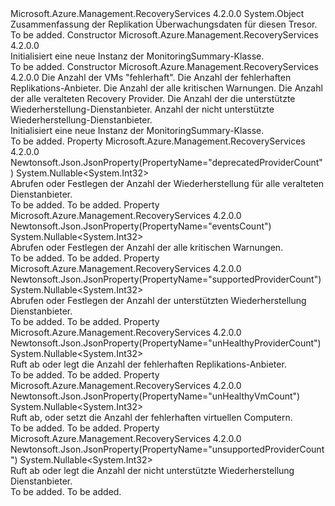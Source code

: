 <Type Name="MonitoringSummary" FullName="Microsoft.Azure.Management.RecoveryServices.Models.MonitoringSummary">
  <TypeSignature Language="C#" Value="public class MonitoringSummary" />
  <TypeSignature Language="ILAsm" Value=".class public auto ansi beforefieldinit MonitoringSummary extends System.Object" />
  <TypeSignature Language="DocId" Value="T:Microsoft.Azure.Management.RecoveryServices.Models.MonitoringSummary" />
  <TypeSignature Language="VB.NET" Value="Public Class MonitoringSummary" />
  <TypeSignature Language="F#" Value="type MonitoringSummary = class" />
  <AssemblyInfo>
    <AssemblyName>Microsoft.Azure.Management.RecoveryServices</AssemblyName>
    <AssemblyVersion>4.2.0.0</AssemblyVersion>
  </AssemblyInfo>
  <Base>
    <BaseTypeName>System.Object</BaseTypeName>
  </Base>
  <Interfaces />
  <Docs>
    <summary>
            Zusammenfassung der Replikation Überwachungsdaten für diesen Tresor.
            </summary>
    <remarks>To be added.</remarks>
  </Docs>
  <Members>
    <Member MemberName=".ctor">
      <MemberSignature Language="C#" Value="public MonitoringSummary ();" />
      <MemberSignature Language="ILAsm" Value=".method public hidebysig specialname rtspecialname instance void .ctor() cil managed" />
      <MemberSignature Language="DocId" Value="M:Microsoft.Azure.Management.RecoveryServices.Models.MonitoringSummary.#ctor" />
      <MemberSignature Language="VB.NET" Value="Public Sub New ()" />
      <MemberType>Constructor</MemberType>
      <AssemblyInfo>
        <AssemblyName>Microsoft.Azure.Management.RecoveryServices</AssemblyName>
        <AssemblyVersion>4.2.0.0</AssemblyVersion>
      </AssemblyInfo>
      <Parameters />
      <Docs>
        <summary>
            Initialisiert eine neue Instanz der MonitoringSummary-Klasse.
            </summary>
        <remarks>To be added.</remarks>
      </Docs>
    </Member>
    <Member MemberName=".ctor">
      <MemberSignature Language="C#" Value="public MonitoringSummary (Nullable&lt;int&gt; unHealthyVmCount = null, Nullable&lt;int&gt; unHealthyProviderCount = null, Nullable&lt;int&gt; eventsCount = null, Nullable&lt;int&gt; deprecatedProviderCount = null, Nullable&lt;int&gt; supportedProviderCount = null, Nullable&lt;int&gt; unsupportedProviderCount = null);" />
      <MemberSignature Language="ILAsm" Value=".method public hidebysig specialname rtspecialname instance void .ctor(valuetype System.Nullable`1&lt;int32&gt; unHealthyVmCount, valuetype System.Nullable`1&lt;int32&gt; unHealthyProviderCount, valuetype System.Nullable`1&lt;int32&gt; eventsCount, valuetype System.Nullable`1&lt;int32&gt; deprecatedProviderCount, valuetype System.Nullable`1&lt;int32&gt; supportedProviderCount, valuetype System.Nullable`1&lt;int32&gt; unsupportedProviderCount) cil managed" />
      <MemberSignature Language="DocId" Value="M:Microsoft.Azure.Management.RecoveryServices.Models.MonitoringSummary.#ctor(System.Nullable{System.Int32},System.Nullable{System.Int32},System.Nullable{System.Int32},System.Nullable{System.Int32},System.Nullable{System.Int32},System.Nullable{System.Int32})" />
      <MemberSignature Language="VB.NET" Value="Public Sub New (Optional unHealthyVmCount As Nullable(Of Integer) = null, Optional unHealthyProviderCount As Nullable(Of Integer) = null, Optional eventsCount As Nullable(Of Integer) = null, Optional deprecatedProviderCount As Nullable(Of Integer) = null, Optional supportedProviderCount As Nullable(Of Integer) = null, Optional unsupportedProviderCount As Nullable(Of Integer) = null)" />
      <MemberSignature Language="F#" Value="new Microsoft.Azure.Management.RecoveryServices.Models.MonitoringSummary : Nullable&lt;int&gt; * Nullable&lt;int&gt; * Nullable&lt;int&gt; * Nullable&lt;int&gt; * Nullable&lt;int&gt; * Nullable&lt;int&gt; -&gt; Microsoft.Azure.Management.RecoveryServices.Models.MonitoringSummary" Usage="new Microsoft.Azure.Management.RecoveryServices.Models.MonitoringSummary (unHealthyVmCount, unHealthyProviderCount, eventsCount, deprecatedProviderCount, supportedProviderCount, unsupportedProviderCount)" />
      <MemberType>Constructor</MemberType>
      <AssemblyInfo>
        <AssemblyName>Microsoft.Azure.Management.RecoveryServices</AssemblyName>
        <AssemblyVersion>4.2.0.0</AssemblyVersion>
      </AssemblyInfo>
      <Parameters>
        <Parameter Name="unHealthyVmCount" Type="System.Nullable&lt;System.Int32&gt;" />
        <Parameter Name="unHealthyProviderCount" Type="System.Nullable&lt;System.Int32&gt;" />
        <Parameter Name="eventsCount" Type="System.Nullable&lt;System.Int32&gt;" />
        <Parameter Name="deprecatedProviderCount" Type="System.Nullable&lt;System.Int32&gt;" />
        <Parameter Name="supportedProviderCount" Type="System.Nullable&lt;System.Int32&gt;" />
        <Parameter Name="unsupportedProviderCount" Type="System.Nullable&lt;System.Int32&gt;" />
      </Parameters>
      <Docs>
        <param name="unHealthyVmCount">Die Anzahl der VMs "fehlerhaft".</param>
        <param name="unHealthyProviderCount">Die Anzahl der fehlerhaften Replikations-Anbieter.</param>
        <param name="eventsCount">Die Anzahl der alle kritischen Warnungen.</param>
        <param name="deprecatedProviderCount">Die Anzahl der alle veralteten Recovery Provider.</param>
        <param name="supportedProviderCount">Die Anzahl der die unterstützte Wiederherstellung-Dienstanbieter.</param>
        <param name="unsupportedProviderCount">Anzahl der nicht unterstützte Wiederherstellung-Dienstanbieter.</param>
        <summary>
            Initialisiert eine neue Instanz der MonitoringSummary-Klasse.
            </summary>
        <remarks>To be added.</remarks>
      </Docs>
    </Member>
    <Member MemberName="DeprecatedProviderCount">
      <MemberSignature Language="C#" Value="public Nullable&lt;int&gt; DeprecatedProviderCount { get; set; }" />
      <MemberSignature Language="ILAsm" Value=".property instance valuetype System.Nullable`1&lt;int32&gt; DeprecatedProviderCount" />
      <MemberSignature Language="DocId" Value="P:Microsoft.Azure.Management.RecoveryServices.Models.MonitoringSummary.DeprecatedProviderCount" />
      <MemberSignature Language="VB.NET" Value="Public Property DeprecatedProviderCount As Nullable(Of Integer)" />
      <MemberSignature Language="F#" Value="member this.DeprecatedProviderCount : Nullable&lt;int&gt; with get, set" Usage="Microsoft.Azure.Management.RecoveryServices.Models.MonitoringSummary.DeprecatedProviderCount" />
      <MemberType>Property</MemberType>
      <AssemblyInfo>
        <AssemblyName>Microsoft.Azure.Management.RecoveryServices</AssemblyName>
        <AssemblyVersion>4.2.0.0</AssemblyVersion>
      </AssemblyInfo>
      <Attributes>
        <Attribute>
          <AttributeName>Newtonsoft.Json.JsonProperty(PropertyName="deprecatedProviderCount")</AttributeName>
        </Attribute>
      </Attributes>
      <ReturnValue>
        <ReturnType>System.Nullable&lt;System.Int32&gt;</ReturnType>
      </ReturnValue>
      <Docs>
        <summary>
            Abrufen oder Festlegen der Anzahl der Wiederherstellung für alle veralteten Dienstanbieter.
            </summary>
        <value>To be added.</value>
        <remarks>To be added.</remarks>
      </Docs>
    </Member>
    <Member MemberName="EventsCount">
      <MemberSignature Language="C#" Value="public Nullable&lt;int&gt; EventsCount { get; set; }" />
      <MemberSignature Language="ILAsm" Value=".property instance valuetype System.Nullable`1&lt;int32&gt; EventsCount" />
      <MemberSignature Language="DocId" Value="P:Microsoft.Azure.Management.RecoveryServices.Models.MonitoringSummary.EventsCount" />
      <MemberSignature Language="VB.NET" Value="Public Property EventsCount As Nullable(Of Integer)" />
      <MemberSignature Language="F#" Value="member this.EventsCount : Nullable&lt;int&gt; with get, set" Usage="Microsoft.Azure.Management.RecoveryServices.Models.MonitoringSummary.EventsCount" />
      <MemberType>Property</MemberType>
      <AssemblyInfo>
        <AssemblyName>Microsoft.Azure.Management.RecoveryServices</AssemblyName>
        <AssemblyVersion>4.2.0.0</AssemblyVersion>
      </AssemblyInfo>
      <Attributes>
        <Attribute>
          <AttributeName>Newtonsoft.Json.JsonProperty(PropertyName="eventsCount")</AttributeName>
        </Attribute>
      </Attributes>
      <ReturnValue>
        <ReturnType>System.Nullable&lt;System.Int32&gt;</ReturnType>
      </ReturnValue>
      <Docs>
        <summary>
            Abrufen oder Festlegen der Anzahl der alle kritischen Warnungen.
            </summary>
        <value>To be added.</value>
        <remarks>To be added.</remarks>
      </Docs>
    </Member>
    <Member MemberName="SupportedProviderCount">
      <MemberSignature Language="C#" Value="public Nullable&lt;int&gt; SupportedProviderCount { get; set; }" />
      <MemberSignature Language="ILAsm" Value=".property instance valuetype System.Nullable`1&lt;int32&gt; SupportedProviderCount" />
      <MemberSignature Language="DocId" Value="P:Microsoft.Azure.Management.RecoveryServices.Models.MonitoringSummary.SupportedProviderCount" />
      <MemberSignature Language="VB.NET" Value="Public Property SupportedProviderCount As Nullable(Of Integer)" />
      <MemberSignature Language="F#" Value="member this.SupportedProviderCount : Nullable&lt;int&gt; with get, set" Usage="Microsoft.Azure.Management.RecoveryServices.Models.MonitoringSummary.SupportedProviderCount" />
      <MemberType>Property</MemberType>
      <AssemblyInfo>
        <AssemblyName>Microsoft.Azure.Management.RecoveryServices</AssemblyName>
        <AssemblyVersion>4.2.0.0</AssemblyVersion>
      </AssemblyInfo>
      <Attributes>
        <Attribute>
          <AttributeName>Newtonsoft.Json.JsonProperty(PropertyName="supportedProviderCount")</AttributeName>
        </Attribute>
      </Attributes>
      <ReturnValue>
        <ReturnType>System.Nullable&lt;System.Int32&gt;</ReturnType>
      </ReturnValue>
      <Docs>
        <summary>
            Abrufen oder Festlegen der Anzahl der unterstützten Wiederherstellung Dienstanbieter.
            </summary>
        <value>To be added.</value>
        <remarks>To be added.</remarks>
      </Docs>
    </Member>
    <Member MemberName="UnHealthyProviderCount">
      <MemberSignature Language="C#" Value="public Nullable&lt;int&gt; UnHealthyProviderCount { get; set; }" />
      <MemberSignature Language="ILAsm" Value=".property instance valuetype System.Nullable`1&lt;int32&gt; UnHealthyProviderCount" />
      <MemberSignature Language="DocId" Value="P:Microsoft.Azure.Management.RecoveryServices.Models.MonitoringSummary.UnHealthyProviderCount" />
      <MemberSignature Language="VB.NET" Value="Public Property UnHealthyProviderCount As Nullable(Of Integer)" />
      <MemberSignature Language="F#" Value="member this.UnHealthyProviderCount : Nullable&lt;int&gt; with get, set" Usage="Microsoft.Azure.Management.RecoveryServices.Models.MonitoringSummary.UnHealthyProviderCount" />
      <MemberType>Property</MemberType>
      <AssemblyInfo>
        <AssemblyName>Microsoft.Azure.Management.RecoveryServices</AssemblyName>
        <AssemblyVersion>4.2.0.0</AssemblyVersion>
      </AssemblyInfo>
      <Attributes>
        <Attribute>
          <AttributeName>Newtonsoft.Json.JsonProperty(PropertyName="unHealthyProviderCount")</AttributeName>
        </Attribute>
      </Attributes>
      <ReturnValue>
        <ReturnType>System.Nullable&lt;System.Int32&gt;</ReturnType>
      </ReturnValue>
      <Docs>
        <summary>
            Ruft ab oder legt die Anzahl der fehlerhaften Replikations-Anbieter.
            </summary>
        <value>To be added.</value>
        <remarks>To be added.</remarks>
      </Docs>
    </Member>
    <Member MemberName="UnHealthyVmCount">
      <MemberSignature Language="C#" Value="public Nullable&lt;int&gt; UnHealthyVmCount { get; set; }" />
      <MemberSignature Language="ILAsm" Value=".property instance valuetype System.Nullable`1&lt;int32&gt; UnHealthyVmCount" />
      <MemberSignature Language="DocId" Value="P:Microsoft.Azure.Management.RecoveryServices.Models.MonitoringSummary.UnHealthyVmCount" />
      <MemberSignature Language="VB.NET" Value="Public Property UnHealthyVmCount As Nullable(Of Integer)" />
      <MemberSignature Language="F#" Value="member this.UnHealthyVmCount : Nullable&lt;int&gt; with get, set" Usage="Microsoft.Azure.Management.RecoveryServices.Models.MonitoringSummary.UnHealthyVmCount" />
      <MemberType>Property</MemberType>
      <AssemblyInfo>
        <AssemblyName>Microsoft.Azure.Management.RecoveryServices</AssemblyName>
        <AssemblyVersion>4.2.0.0</AssemblyVersion>
      </AssemblyInfo>
      <Attributes>
        <Attribute>
          <AttributeName>Newtonsoft.Json.JsonProperty(PropertyName="unHealthyVmCount")</AttributeName>
        </Attribute>
      </Attributes>
      <ReturnValue>
        <ReturnType>System.Nullable&lt;System.Int32&gt;</ReturnType>
      </ReturnValue>
      <Docs>
        <summary>
            Ruft ab, oder setzt die Anzahl der fehlerhaften virtuellen Computern.
            </summary>
        <value>To be added.</value>
        <remarks>To be added.</remarks>
      </Docs>
    </Member>
    <Member MemberName="UnsupportedProviderCount">
      <MemberSignature Language="C#" Value="public Nullable&lt;int&gt; UnsupportedProviderCount { get; set; }" />
      <MemberSignature Language="ILAsm" Value=".property instance valuetype System.Nullable`1&lt;int32&gt; UnsupportedProviderCount" />
      <MemberSignature Language="DocId" Value="P:Microsoft.Azure.Management.RecoveryServices.Models.MonitoringSummary.UnsupportedProviderCount" />
      <MemberSignature Language="VB.NET" Value="Public Property UnsupportedProviderCount As Nullable(Of Integer)" />
      <MemberSignature Language="F#" Value="member this.UnsupportedProviderCount : Nullable&lt;int&gt; with get, set" Usage="Microsoft.Azure.Management.RecoveryServices.Models.MonitoringSummary.UnsupportedProviderCount" />
      <MemberType>Property</MemberType>
      <AssemblyInfo>
        <AssemblyName>Microsoft.Azure.Management.RecoveryServices</AssemblyName>
        <AssemblyVersion>4.2.0.0</AssemblyVersion>
      </AssemblyInfo>
      <Attributes>
        <Attribute>
          <AttributeName>Newtonsoft.Json.JsonProperty(PropertyName="unsupportedProviderCount")</AttributeName>
        </Attribute>
      </Attributes>
      <ReturnValue>
        <ReturnType>System.Nullable&lt;System.Int32&gt;</ReturnType>
      </ReturnValue>
      <Docs>
        <summary>
            Ruft ab oder legt die Anzahl der nicht unterstützte Wiederherstellung Dienstanbieter.
            </summary>
        <value>To be added.</value>
        <remarks>To be added.</remarks>
      </Docs>
    </Member>
  </Members>
</Type>